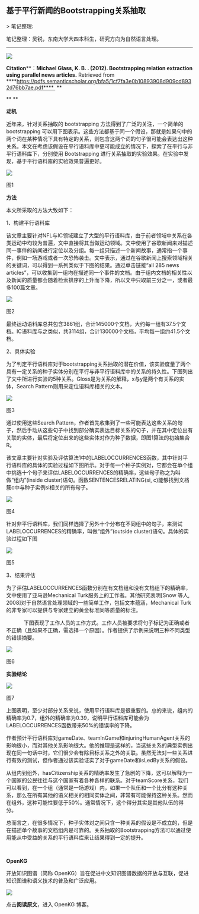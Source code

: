 
## 基于平行新闻的Bootstrapping关系抽取

&gt; 笔记整理: 

笔记整理：吴锐，东南大学大四本科生，研究方向为自然语言处理。

****

![](img/基于平行新闻的Bootstrapping关系抽取.md_1.png)



**Citation****：****Michael Glass, K. B. . (2012). Bootstrapping relation extraction using parallel news articles.**** Retrieved from ****https://pdfs.semanticscholar.org/bfa5/1cf7fa3e0b10893908d909cd8932d76bb7ae.pdf****  **

** **

**动机**

近年来，针对关系抽取的 bootstrapping 方法得到了广泛的关注，一个简单的 bootstrapping 可以用下图表示。这些方法都基于同一个假设，那就是如果句中的两个词在某种情况下具有特定的关系，则包含这两个词的句子很可能会表达出这种关系。本文在考虑该假设在平行语料库中更可能成立的情况下，探索了在平行与非平行语料库下，分别使用 Bootstrapping 进行关系抽取的实验效果。在实验中发现，基于平行语料库的实验效果普遍更好。

![](img/基于平行新闻的Bootstrapping关系抽取.md_2.png)

图1

**方法**

本文所采取的方法大致如下：

1、构建平行语料库

该文章主要针对NFL与IC领域建立了大型的平行语料库，由于前者领域中关系在各类运动中均较为普遍，文中直接将其当做运动领域。文中使用了谷歌新闻来对描述同一事件的新闻进行定位以及分组。每一组只描述一个新闻故事，通常指一个事件，例如一场游戏或者一次恐怖袭击。文中表示，通过在谷歌新闻上搜索领域相关的关键词，可以得到一系列类似于下图的结果。通过单击链接“all 285 news articles”，可以收集到一组均在描述同一个事件的文档。由于组内文档的相关性以及新闻的质量都会随着检索排序的上升而下降，所以文中只取前三分之一，或者最多100篇文章。

![](img/基于平行新闻的Bootstrapping关系抽取.md_3.png)

图2



最终运动语料库总共包含3861组，合计145000个文档，大约每一组有37.5个文档。IC语料库与之类似，共3114组，合计130000个文档，平均每一组约41.5个文档。

2、具体实验

为了判定平行语料库对于bootstrapping关系抽取的潜在价值，该实验度量了两个具有一定关系的种子实体分别在平行与非平行语料库中的关系的持久性。下图列出了文中所进行实验的5种关系。Gloss是为关系的解释，x与y是两个有关系的实体，Search Pattern则用来定位语料库相关的文本。

![](img/基于平行新闻的Bootstrapping关系抽取.md_4.png)

图3

通过使用这些Search Pattern，作者首先收集到了一些可能表达这些关系的句子，然后手动从这些句子中找到部分确实表达目标关系的句子，并在其中定位出有关联的实体，最后将定位出来的这些实体对作为种子数据，即图1算法的初始集合R。

该文章主要针对实验及评估算法1中的LABELOCCURRENCES函数，其中针对平行语料库的具体的实验过程如下图所示。对于每一个种子实例对，它都会在单个组中挑选十个句子来评估LABELOCCURRENCES的精确率，这些句子称之为叫做“组内”(inside cluster)语句。函数SENTENCESRELATING(si, c)能够找到文档簇c中与种子实例si相关的所有句子。

![](img/基于平行新闻的Bootstrapping关系抽取.md_5.png)

图4

针对非平行语料库，我们同样选择了另外十个分布在不同组中的句子，来测试LABELOCCURRENCES的精确率，叫做“组外”(outside cluster)语句。具体的实验过程如下图

![](img/基于平行新闻的Bootstrapping关系抽取.md_6.png)

图5

3、结果评估

为了评估LABELOCCURRENCES函数分别在有文档组和没有文档组下的精确率，文中使用了亚马逊Mechanical Turk服务上的工作者。其他研究表明[Snow 等人, 2008]对于自然语言处理领域的一些简单工作，包括文本蕴涵，Mechanical Turk的非专家可以提供与专家建立的黄金标准同等质量的标注。

            下图表现了工作人员的工作方式。工作人员被要求将句子标记为正确或者不正确（且如果不正确，需选择一个原因）。作者提供了示例来说明三种不同类型的错误摘要。

![](img/基于平行新闻的Bootstrapping关系抽取.md_7.png)

图6



**实验结论**

![](img/基于平行新闻的Bootstrapping关系抽取.md_8.png)

图7

上图表明，至少对部分关系来说，使用平行语料库是很重要的。总的来说，组内的精确率为0.7，组外的精确率为0.39，说明平行语料库可能会为LABELOCCURRENCES函数带来50%的错误率的下降。

作者预计平行语料库对gameDate、teamInGame和injuringHumanAgent关系的影响很小，而对其他关系影响很大。他的推理是这样的，当这些关系的典型实例出现在同一句话中时，它们很少会有除目标关系之外的关联。虽然无法对一些关系进行有效的测试，但作者通过该实验证实了对于gameDate和isLedBy关系的假设。

从组内到组外，hasCitizenship关系的精确率发生了急剧的下降，这可以解释为一个国家的公民往往与这个国家有着各种各样的联系。对于teamScore关系，我们可以看到，在一个组（通常是一场游戏）内，如果一个队伍和一个比分有这种关系，那么在所有其他的语义相关的相同实体之间，非常有可能保持这种关系。然而在组外，这种可能性要低于50%。通常情况下，这个得分其实是其他队伍的得分。

总而言之，在很多情况下，种子实体对之间只含一种关系的假设是不成立的，但是在描述单个故事的文档组内是可靠的。关系抽取的Bootstrapping方法可以通过使用能从中受益的关系的平行语料库来让结果得到一定的提升。

 



**OpenKG**



开放知识图谱（简称 OpenKG）旨在促进中文知识图谱数据的开放与互联，促进知识图谱和语义技术的普及和广泛应用。

![](img/基于平行新闻的Bootstrapping关系抽取.md_9.jpeg)

点击**阅读原文**，进入 OpenKG 博客。
